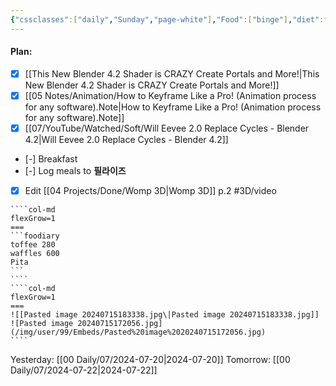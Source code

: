 ```yaml
---
{"cssclasses":["daily","Sunday","page-white"],"Food":["binge"],"diet":false,"cals":true,"calories":4348,"protein":53,"fat":207,"carbs":569,"date":"2024-07-21","share":true,"dg-publish":true,"permalink":"/00-daily/07/2024-07-21/","contentClasses":"daily Sunday page-white","dgPassFrontmatter":true,"noteIcon":"","created":"2025-01-21T01:20:16.188+10:00","updated":"2025-01-21T15:25:26.301+10:00"}
---
```


#### Plan:
- [x] [[This New Blender 4.2 Shader is CRAZY  Create Portals and More!\|This New Blender 4.2 Shader is CRAZY  Create Portals and More!]]
- [x] [[05 Notes/Animation/How to Keyframe Like a Pro! (Animation process for any software).Note\|How to Keyframe Like a Pro! (Animation process for any software).Note]]
- [x] [[07/YouTube/Watched/Soft/Will Eevee 2.0 Replace Cycles - Blender 4.2\|Will Eevee 2.0 Replace Cycles - Blender 4.2]]
- [-] Breakfast
- [-] Log meals to **필라이즈**
- [x] Edit [[04 Projects/Done/Womp 3D\|Womp 3D]] p.2 #3D/video

`````col
````col-md
flexGrow=1
===
```foodiary 
toffee 280
waffles 600
Pita
```
````
````col-md
flexGrow=1
===
![[Pasted image 20240715183338.jpg\|Pasted image 20240715183338.jpg]]
![Pasted image 20240715172056.jpg](/img/user/99/Embeds/Pasted%20image%2020240715172056.jpg)
````
`````
Yesterday: [[00 Daily/07/2024-07-20\|2024-07-20]]
Tomorrow: [[00 Daily/07/2024-07-22\|2024-07-22]]